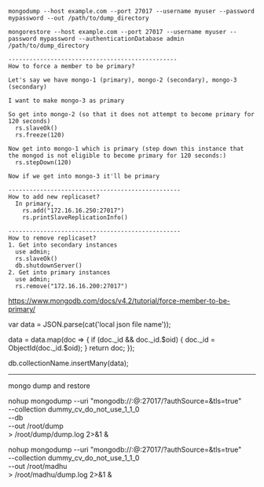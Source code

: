 ```
mongodump --host example.com --port 27017 --username myuser --password mypassword --out /path/to/dump_directory

mongorestore --host example.com --port 27017 --username myuser --password mypassword --authenticationDatabase admin /path/to/dump_directory

------------------------------------------------
How to force a member to be primary?

Let's say we have mongo-1 (primary), mongo-2 (secondary), mongo-3 (secondary)

I want to make mongo-3 as primary 

So get into mongo-2 (so that it does not attempt to become primary for 120 seconds)
  rs.slaveOk()
  rs.freeze(120)
  
Now get into mongo-1 which is primary (step down this instance that the mongod is not eligible to become primary for 120 seconds:)
  rs.stepDown(120)

Now if we get into mongo-3 it'll be primary

-------------------------------------------------
How to add new replicaset?
  In primary,
    rs.add("172.16.16.250:27017")
    rs.printSlaveReplicationInfo()

-------------------------------------------------
How to remove replicaset?
1. Get into secondary instances 
  use admin;
  rs.slaveOk()
  db.shutdownServer()
2. Get into primary instances
  use admin;
  rs.remove("172.16.16.200:27017")

```

https://www.mongodb.com/docs/v4.2/tutorial/force-member-to-be-primary/

var data = JSON.parse(cat('local json file name'));

data = data.map(doc => {
    if (doc._id && doc._id.$oid) {
        doc._id = ObjectId(doc._id.$oid);
    }
    return doc;
});

db.collectionName.insertMany(data);

-----------------------------------------------

mongo dump and restore

nohup mongodump --uri "mongodb://<username>:<password>@<hostname>:27017/?authSource=<db>&tls=true" \
          --collection dummy_cv_do_not_use_1_1_0 \
          --db <dbname> \
          --out /root/dump \
          > /root/dump/dump.log 2>&1 &

nohup mongodump --uri "mongodb://<username>:<password>@<hostname>:27017/<dbname>?authSource=<dbname>&tls=true" \
          --collection dummy_cv_do_not_use_1_1_0 \
          --out /root/madhu \
          > /root/madhu/dump.log 2>&1 &          